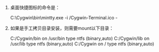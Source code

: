 1. 桌面快捷图标的命令是：

    C:\Cygwin\bin\mintty.exe -i /Cygwin-Terminal.ico -
    
2. 如果是手工拷贝目录安装，则需要mount以下目录：

    C:/Cygwin/bin on /usr/bin type ntfs (binary,auto)
    C:/Cygwin/lib on /usr/lib type ntfs (binary,auto)
    C:/Cygwin on / type ntfs (binary,auto)
